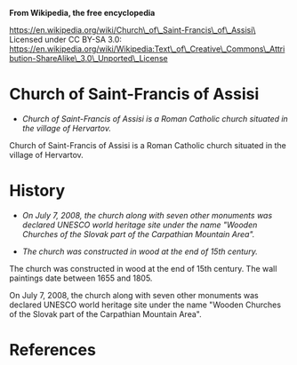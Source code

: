 **From Wikipedia, the free encyclopedia**

https://en.wikipedia.org/wiki/Church\_of\_Saint-Francis\_of\_Assisi\
Licensed under CC BY-SA 3.0:\
https://en.wikipedia.org/wiki/Wikipedia:Text\_of\_Creative\_Commons\_Attribution-ShareAlike\_3.0\_Unported\_License

Church of Saint-Francis of Assisi
=================================

-   *Church of Saint-Francis of Assisi is a Roman Catholic church
    situated in the village of Hervartov.*

Church of Saint-Francis of Assisi is a Roman Catholic church situated in
the village of Hervartov.

History
=======

-   *On July 7, 2008, the church along with seven other monuments was
    declared UNESCO world heritage site under the name "Wooden Churches
    of the Slovak part of the Carpathian Mountain Area".*

-   *The church was constructed in wood at the end of 15th century.*

The church was constructed in wood at the end of 15th century. The wall
paintings date between 1655 and 1805.

On July 7, 2008, the church along with seven other monuments was
declared UNESCO world heritage site under the name "Wooden Churches of
the Slovak part of the Carpathian Mountain Area".

References
==========
